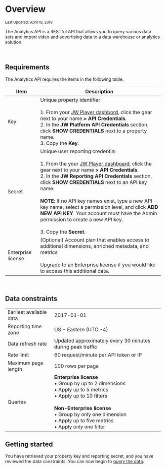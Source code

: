 # Overview

<sup>Last Updated: April 18, 2019</sup>

The Analytics API is a RESTful API that allows you to query various data sets and import video and advertising data to a data warehouse or analytics solution.

<br/>

## Requirements

The Analytics API requires the items in the following table.

| Item | Description |
| -- | -- |
| Key | Unique property identifier<br/><br/>1. From your [JW Player dashbord](https://dashboard.jwplayer.com), click the gear next to your name **> API Credentials**.<br/>2. In the **JW Platform API Credentials** section, click **SHOW CREDENTIALS** next to a property name.<br/>3. Copy the **Key**.|
| Secret | Unique user reporting credential<br/><br/>1. From the your [JW Player dashboard](https://dashboard.jwplayer.com), click the gear next to your name **> API Credentials**.<br/>2. In the **JW Reporting API Credentials** section, click **SHOW CREDENTIALS** next to an API key name.<br/><br/>**NOTE**: If no API key names exist, type a new API key name, select a permission level, and click **ADD NEW API KEY**. Your account must have the Admin permission to create a new API key.<br/><br/> 3. Copy the **Secret**.|
| Enterprise license | (Optional) Account plan that enables access to additional dimensions, enriched metadata, and metrics<br/><br/>[Upgrade](https://www.jwplayer.com/pricing/) to an Enterprise license if you would like to access this additional data. |

<br/>

## Data constraints

<table>
<tr>
    <td>Earliest available data</td>
    <td>2017-01-01</td>
</tr>
<tr>
    <td>Reporting time zone</td>
    <td>US - Eastern (UTC -4)</td>
</tr>
<tr>
    <td>Data refresh rate</td>
    <td>Updated approximately every 30 minutes during peak traffic</td>
</tr>
<tr>
    <td>Rate limit</td>
    <td>60 request/minute per API token or IP</td>
</tr>
<tr>
    <td>Maximum page length</td>
    <td>100 rows per page</td>
</tr>
<tr>
    <td>Queries</td>
    <td><strong>Enterprise license</strong><br/>&bull; Group by up to 2 dimensions<br/>&bull; Apply up to 5 metrics<br/>&bull; Apply up to 10 filters<br/><br/><strong>Non-Enterprise license</strong><br/>&bull; Group by only one dimension<br/>&bull; Apply up to five metrics<br/>&bull; Apply only one filter</td>
</tr>
</table>

## Getting started
You have retrieved your property key and reporting secret, and you have reviewed the data constraints. You can now begin to [query the data](../run-a-report).
